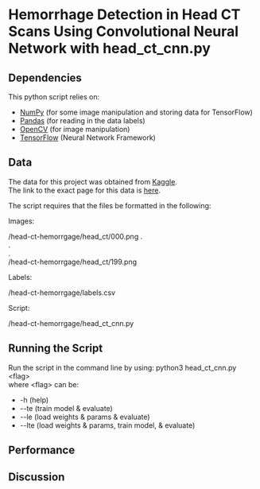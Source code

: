 # Hemorrhage Detection in Head CT Scans Using Convolutional Neural Network with head_ct_cnn.py

## Dependencies
This python script relies on:    
- [NumPy](https://numpy.org) (for some image manipulation and storing data for TensorFlow)  
- [Pandas](https://pandas.pydata.org) (for reading in the data labels)  
- [OpenCV](https://opencv-python-tutroals.readthedocs.io/en/latest/py_tutorials/py_gui/py_image_display/py_image_display.html) (for image manipulation)
- [TensorFlow](https://www.tensorflow.org) (Neural Network Framework)

## Data
The data for this project was obtained from [Kaggle](https://www.kaggle.com).  
The link to the exact page for this data is [here](https://www.kaggle.com/felipekitamura/head-ct-hemorrhage).
  
  
The script requires that the files be formatted in the following:  
  
Images:  

/head-ct-hemorrgage/head_ct/000.png
.  
.  
.  
/head-ct-hemorrgage/head_ct/199.png  

Labels:  

/head-ct-hemorrgage/labels.csv  

Script:  

/head-ct-hemorrgage/head_ct_cnn.py  


## Running the Script
Run the script in the command line by using:
python3 head_ct_cnn.py \<flag\>  
where \<flag\> can be:  
- -h (help)
- --te (train model & evaluate)
- --le (load weights & params & evaluate)
- --lte (load weights & params, train model, & evaluate)

## Performance

## Discussion
